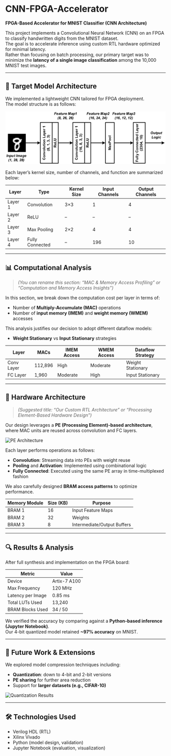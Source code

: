 # CNN-FPGA-Accelerator
**FPGA-Based Accelerator for MNIST Classifier (CNN Architecture)**

This project implements a Convolutional Neural Network (CNN) on an FPGA to classify handwritten digits from the MNIST dataset.  
The goal is to accelerate inference using custom RTL hardware optimized for minimal latency.  
Rather than focusing on batch processing, our primary target was to minimize the **latency of a single image classification** among the 10,000 MNIST test images.

---

## 🎯 Target Model Architecture

We implemented a lightweight CNN tailored for FPGA deployment.  
The model structure is as follows:

<!-- Insert architecture diagram -->
![CNN Architecture](images/target_cnn_architecture.png)

Each layer’s kernel size, number of channels, and function are summarized below:

| Layer           | Type         | Kernel Size | Input Channels | Output Channels |
|----------------|--------------|-------------|----------------|-----------------|
| Layer 1        | Convolution  | 3×3         | 1              | 4               |
| Layer 2        | ReLU         | –           | –              | –               |
| Layer 3        | Max Pooling  | 2×2         | 4              | 4               |
| Layer 4        | Fully Connected | –        | 196            | 10              |

---

## 📊 Computational Analysis

> *(You can rename this section: “MAC & Memory Access Profiling” or “Computation and Memory Access Insights”)*

In this section, we break down the computation cost per layer in terms of:
- Number of **Multiply-Accumulate (MAC)** operations
- Number of **input memory (IMEM)** and **weight memory (WMEM)** accesses

This analysis justifies our decision to adopt different dataflow models:
- **Weight Stationary** vs **Input Stationary** strategies

| Layer           | MACs        | IMEM Access | WMEM Access | Dataflow Strategy |
|----------------|-------------|-------------|-------------|-------------------|
| Conv Layer     | 112,896     | High        | Moderate    | Weight Stationary |
| FC Layer       | 1,960       | Moderate    | High        | Input Stationary  |

---

## 🧩 Hardware Architecture

> *(Suggested title: “Our Custom RTL Architecture” or “Processing Element-Based Hardware Design”)*

Our design leverages a **PE (Processing Element)-based architecture**, where MAC units are reused across convolution and FC layers.

<!-- Insert PE block diagram -->
![PE Architecture](images/pe_architecture.png)

Each layer performs operations as follows:
- **Convolution**: Streaming data into PEs with weight reuse
- **Pooling** and **Activation**: Implemented using combinational logic
- **Fully Connected**: Executed using the same PE array in time-multiplexed fashion

We also carefully designed **BRAM access patterns** to optimize performance.

| Memory Module | Size (KB) | Purpose                      |
|---------------|-----------|------------------------------|
| BRAM 1        | 16        | Input Feature Maps           |
| BRAM 2        | 32        | Weights                      |
| BRAM 3        | 8         | Intermediate/Output Buffers  |

---

## 🔍 Results & Analysis

After full synthesis and implementation on the FPGA board:

| Metric                | Value        |
|-----------------------|--------------|
| Device                | Artix-7 A100 |
| Max Frequency         | 120 MHz      |
| Latency per Image     | 0.85 ms      |
| Total LUTs Used       | 13,240       |
| BRAM Blocks Used      | 34 / 50      |

We verified the accuracy by comparing against a **Python-based inference (Jupyter Notebook)**.  
Our 4-bit quantized model retained **~97% accuracy** on MNIST.

---

## 🔭 Future Work & Extensions

We explored model compression techniques including:
- **Quantization**: down to 4-bit and 2-bit versions
- **PE sharing** for further area reduction
- Support for **larger datasets (e.g., CIFAR-10)**

<!-- Optional quantization comparison diagram -->
![Quantization Results](images/quantization_comparison.png)

---

## 🛠️ Technologies Used

- Verilog HDL (RTL)
- Xilinx Vivado
- Python (model design, validation)
- Jupyter Notebook (evaluation, visualization)

